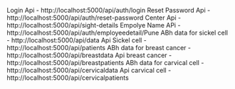 Login Api - http://localhost:5000/api/auth/login
Reset Password Api - http://localhost:5000/api/auth/reset-password
Center Api - http://localhost:5000/api/sight-details
Empolye Name APi - http://localhost:5000/api/auth/employeedetail/Pune
ABh data for sickel cell - http://localhost:5000/api/data
Api Sickel cell - http://localhost:5000/api/patients
ABh data for breast cancer - http://localhost:5000/api/breastdata
Api breast cancer - http://localhost:5000/api/breastpatients
ABh data for carvical cell - http://localhost:5000/api/cervicaldata
Api carvical cell - http://localhost:5000/api/cervicalpatients

